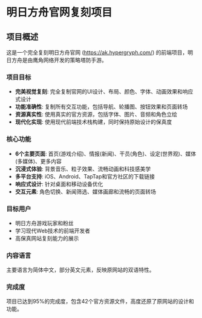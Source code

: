 # 明日方舟官网复刻项目

## 项目概述

这是一个完全复刻明日方舟官网 (https://ak.hypergryph.com/) 的前端项目，明日方舟是由鹰角网络开发的策略塔防手游。

### 项目目标
- **完美视觉复刻**: 完全复制官网的UI设计、布局、颜色、字体、动画效果和响应式设计
- **功能准确性**: 复制所有交互功能，包括导航、轮播图、按钮效果和页面转场
- **资源真实性**: 使用真实的官方资源，包括字体、图片、音频和角色立绘
- **现代化实现**: 使用现代前端技术栈构建，同时保持原始设计的保真度

### 核心功能
- **6个主要页面**: 首页(游戏介绍)、情报(新闻)、干员(角色)、设定(世界观)、媒体(多媒体)、更多内容
- **沉浸式体验**: 背景音乐、粒子效果、流畅动画和科技感美学
- **多平台支持**: iOS、Android、TapTap和官方社区的下载链接
- **响应式设计**: 针对桌面和移动设备优化
- **交互元素**: 角色切换、新闻筛选、媒体画廊和流畅的页面转场

### 目标用户
- 明日方舟游戏玩家和粉丝
- 学习现代Web技术的前端开发者
- 高保真网站复刻能力的展示

### 内容语言
主要语言为简体中文，部分英文元素，反映原网站的双语特性。

### 完成度
项目已达到95%的完成度，包含42个官方资源文件，高度还原了原网站的设计和功能。